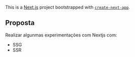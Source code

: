 This is a [Next.js](https://nextjs.org/) project bootstrapped with [`create-next-app`](https://github.com/vercel/next.js/tree/canary/packages/create-next-app).

## Proposta

Realizar algunmas experimentações com Nextjs com:

- SSG
- SSR
